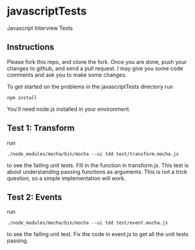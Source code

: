 # javascriptTests
Javascript Interview Tests

## Instructions
Please fork this repo, and clone the fork.  Once you are done, push your changes
to github, and send a pull request.  I may give you some code comments and ask
you to make some changes.


To get started on the problems in the javascriptTests directory run

```
npm install
```

You'll need node.js installed in your environment.


## Test 1: Transform

run

```
./node_modules/mocha/bin/mocha --ui tdd test/transform.mocha.js
```

to see the failing unit tests.  Fill in the function in transform.js.
This test is about understanding passing functions as arguments.  This is not a
trick question, so a simple implementation will work.

## Test 2: Events

run

```
./node_modules/mocha/bin/mocha --ui tdd test/event.mocha.js
```

to see the failing unit test.  Fix the code in event.js to get all the unit
tests passing.


